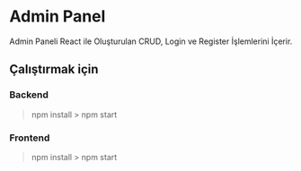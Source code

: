 # Admin Panel

Admin Paneli React ile Oluşturulan CRUD, Login ve Register İşlemlerini İçerir.
## Çalıştırmak için
### Backend 
> npm install > npm start 
### Frontend 
> npm install > npm start